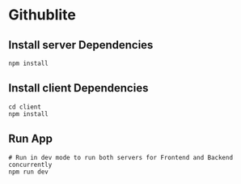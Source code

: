 # Githublite
## Install server Dependencies

```
npm install
```
## Install client Dependencies

```
cd client
npm install
```

## Run App

```
# Run in dev mode to run both servers for Frontend and Backend concurrently
npm run dev
```

